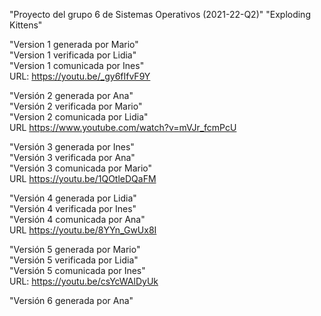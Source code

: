 "Proyecto del grupo 6 de Sistemas Operativos (2021-22-Q2)" "Exploding Kittens"  

"Version 1 generada por Mario"  
"Version 1 verificada por Lidia"  
"Version 1 comunicada por Ines"  
URL: https://youtu.be/_gy6fIfvF9Y  

"Versión 2 generada por Ana"  
"Versión 2 verificada por Mario"  
"Version 2 comunicada por Lidia"  
URL https://www.youtube.com/watch?v=mVJr_fcmPcU  

"Versión 3 generada por Ines"  
"Versión 3 verificada por Ana"  
"Versión 3 comunicada por Mario"  
URL https://youtu.be/1QOtleDQaFM  

"Versión 4 generada por Lidia"  
"Versión 4 verificada por Ines"  
"Versión 4 comunicada por Ana"  
URL https://youtu.be/8YYn_GwUx8I  

"Versión 5 generada por Mario"  
"Versión 5 verificada por Lidia"  
"Versión 5 comunicada por Ines"  
URL: https://youtu.be/csYcWAlDyUk  

"Versión 6 generada por Ana"  
